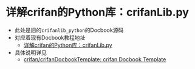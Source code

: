 # 详解crifan的Python库：crifanLib.py

* 此处是旧的`crifanlib_python`的Docbook源码
* 对应着现有Docbook教程地址
  * [详解crifan的Python库：crifanLib.py](https://www.crifan.org/files/doc/docbook/crifanlib_python/release/html/crifanlib_python.html)
* 具体说明详见
  * [crifan/crifanDocbookTemplate: crifan Docbook Template](https://github.com/crifan/crifanDocbookTemplate)

